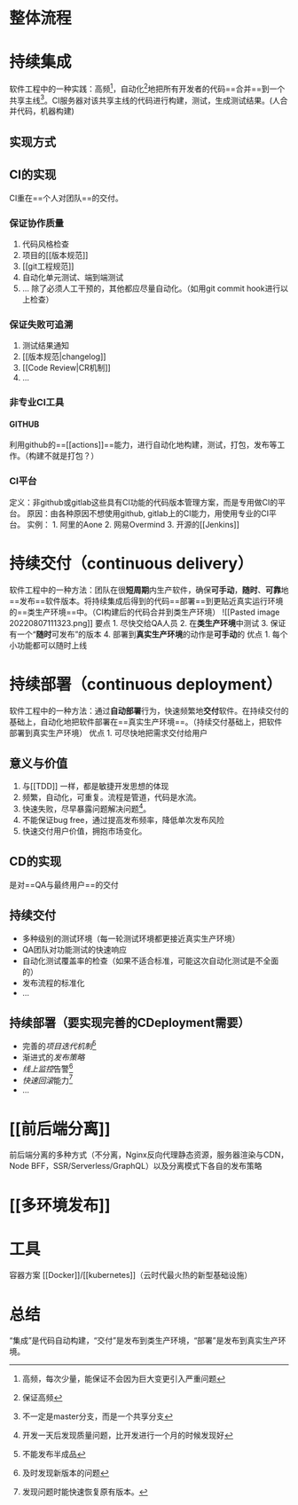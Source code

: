 # 整体流程

# 持续集成
软件工程中的一种实践：高频[^1]，自动化[^2]地把所有开发者的代码==合并==到一个共享主线[^3]。CI服务器对该共享主线的代码进行构建，测试，生成测试结果。(人合并代码，机器构建)

## 实现方式
## CI的实现
CI重在==个人对团队==的交付。
### 保证协作质量
1. 代码风格检查
2. 项目的[[版本规范]] 
3. [[git工程规范]] 
4. 自动化单元测试、端到端测试
5. ...
除了必须人工干预的，其他都应尽量自动化。（如用git commit hook进行以上检查）
### 保证失败可追溯
1. 测试结果通知
2. [[版本规范|changelog]] 
3. [[Code Review|CR机制]] 
4. ...
### 非专业CI工具
#### GITHUB
利用github的==[[actions]]==能力，进行自动化地构建，测试，打包，发布等工作。（构建不就是打包？）

### CI平台
定义：非github或gitlab这些具有CI功能的代码版本管理方案，而是专用做CI的平台。
原因：由各种原因不想使用github, gitlab上的CI能力，用使用专业的CI平台。
实例：
	1. 阿里的Aone
	2. 网易Overmind 
	3. 开源的[[Jenkins]] 

# 持续交付（continuous delivery）
软件工程中的一种方法：团队在很**短周期**内生产软件，确保**可手动**，**随时**、**可靠**地==发布==软件版本。将持续集成后得到的代码==部署==到更贴近真实运行环境的==类生产环境==中。（CI构建后的代码合并到类生产环境）
![[Pasted image 20220807111323.png]]
要点
	1. 尽快交给QA人员
	2. 在**类生产环境**中测试
	3. 保证有一个“**随时**可发布”的版本
	4. 部署到**真实生产环境**的动作是**可手动**的
优点
	1. 每个小功能都可以随时上线
# 持续部署（continuous deployment）
软件工程中的一种方法：通过**自动部署**行为，快速频繁地**交付**软件。在持续交付的基础上，自动化地把软件部署在==真实生产环境==。（持续交付基础上，把软件部署到真实生产环境）
优点
	1. 可尽快地把需求交付给用户

## 意义与价值
1. 与[[TDD]] 一样，都是敏捷开发思想的体现
2. 频繁，自动化，可重复。流程是管道，代码是水流。
3. 快速失败，尽早暴露问题解决问题[^4]。
4. 不能保证bug free，通过提高发布频率，降低单次发布风险
5. 快速交付用户价值，拥抱市场变化。


## CD的实现
是对==QA与最终用户==的交付

## 持续交付
- 多种级别的测试环境（每一轮测试环境都更接近真实生产环境）
- QA团队对功能测试的快速响应
- 自动化测试覆盖率的检查（如果不适合标准，可能这次自动化测试是不全面的）
- 发布流程的标准化
- ...

## 持续部署（要实现完善的CDeployment需要）
- 完善的*项目迭代机制*[^5] 
- 渐进式的*发布策略*
- *线上监控*告警[^6] 
- *快速回滚*能力[^7] 
- ...

# [[前后端分离]] 
前后端分离的多种方式（不分离，Nginx反向代理静态资源，服务器渲染与CDN，Node BFF，SSR/Serverless/GraphQL）以及分离模式下各自的发布策略
# [[多环境发布]] 
# 工具
容器方案
[[Docker]]/[[kubernetes]]（云时代最火热的新型基础设施）

# 总结
“集成”是代码自动构建，“交付”是发布到类生产环境，“部署”是发布到真实生产环境。

[^1]: 高频，每次少量，能保证不会因为巨大变更引入严重问题
[^2]: 保证高频
[^3]: 不一定是master分支，而是一个共享分支
[^4]: 开发一天后发现质量问题，比开发进行一个月的时候发现好
[^5]: 不能发布半成品
[^6]: 及时发现新版本的问题
[^7]: 发现问题时能快速恢复原有版本。